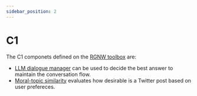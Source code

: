 ```yaml
---
sidebar_position: 2
---
```


# C1


The C1 componets defined on the [RGNW toolbox](/docs/toolbox/) are:

 * [LLM dialogue manager](/docs/components/C1/llm_dialogue_manager) can be used
 to decide the best answer to maintain the conversation flow.
 * [Moral-topic similarity](/docs/components/C1/moral_topic_similarity) evaluates
 how desirable is a Twitter post based on user prefereces.